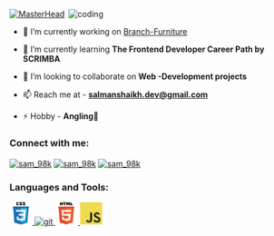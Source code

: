 [![MasterHead](https://github.com/salmanshaikh-dev/salmanshaikh-dev/blob/main/salmanshaikh-dev%20cover%20photo.png)]((https://salmanshaikh-dev.github.io/Pulse-CashFlow/))
<img align="right" alt="coding" width="400" src="https://user-images.githubusercontent.com/74038190/229223263-cf2e4b07-2615-4f87-9c38-e37600f8381a.gif">

- 🔭 I’m currently working on [Branch-Furniture]((https://github.com/WebDev-Fun/Branch-Furniture))

- 🌱 I’m currently learning **The Frontend Developer Career Path by SCRIMBA**

- 👯 I’m looking to collaborate on **Web -Development projects**

- 📫 Reach me at - **salmanshaikh.dev@gmail.com**

- ⚡ Hobby - **Angling🎣**

<h3 align="left">Connect with me:</h3>
<p align="left">
<a href="https://twitter.com/sam_98k" target="blank"><img align="center" src="https://raw.githubusercontent.com/rahuldkjain/github-profile-readme-generator/master/src/images/icons/Social/twitter.svg" alt="sam_98k" height="30" width="40" /></a>
<a href="https://instagram.com/sam_98k" target="blank"><img align="center" src="https://raw.githubusercontent.com/rahuldkjain/github-profile-readme-generator/master/src/images/icons/Social/instagram.svg" alt="sam_98k" height="30" width="40" /></a>
<a href="https://discord.gg/sam_98k" target="blank"><img align="center" src="https://raw.githubusercontent.com/rahuldkjain/github-profile-readme-generator/master/src/images/icons/Social/discord.svg" alt="sam_98k" height="30" width="40" /></a>
</p>

<h3 align="left">Languages and Tools:</h3>
<p align="left"> <a href="https://www.w3schools.com/css/" target="_blank" rel="noreferrer"> <img src="https://raw.githubusercontent.com/devicons/devicon/master/icons/css3/css3-original-wordmark.svg" alt="css3" width="40" height="40"/> </a> <a href="https://git-scm.com/" target="_blank" rel="noreferrer"> <img src="https://www.vectorlogo.zone/logos/git-scm/git-scm-icon.svg" alt="git" width="40" height="40"/> </a> <a href="https://www.w3.org/html/" target="_blank" rel="noreferrer"> <img src="https://raw.githubusercontent.com/devicons/devicon/master/icons/html5/html5-original-wordmark.svg" alt="html5" width="40" height="40"/> </a> <a href="https://developer.mozilla.org/en-US/docs/Web/JavaScript" target="_blank" rel="noreferrer"> <img src="https://raw.githubusercontent.com/devicons/devicon/master/icons/javascript/javascript-original.svg" alt="javascript" width="40" height="40"/> </a> <a href="https://www.mysql.com/" target="_blank" rel="noreferrer"> 


